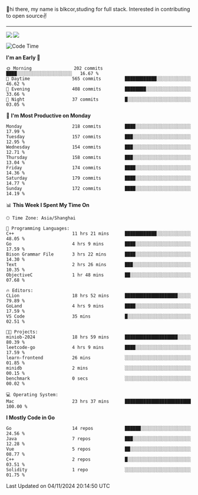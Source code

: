 👋hi there, my name is blkcor,studing for full stack.
Interested in contributing to open source✌️

<hr/>

![](https://github-readme-stats.vercel.app/api?username=blkcor)
<a href="https://github.com/blkcor/github-readme-stats">
    <img align="left" src="https://github-readme-stats.vercel.app/api/top-langs/?username=blkcor&hide=jupyter%20notebook,shaderlab,tex,c%23&langs_count=9" />
</a>


<!--START_SECTION:waka-->
![Code Time](http://img.shields.io/badge/Code%20Time-1%2C412%20hrs%205%20mins-blue)

**I'm an Early 🐤** 

```text
🌞 Morning                202 commits         ████░░░░░░░░░░░░░░░░░░░░░   16.67 % 
🌆 Daytime                565 commits         ████████████░░░░░░░░░░░░░   46.62 % 
🌃 Evening                408 commits         ████████░░░░░░░░░░░░░░░░░   33.66 % 
🌙 Night                  37 commits          █░░░░░░░░░░░░░░░░░░░░░░░░   03.05 % 
```
📅 **I'm Most Productive on Monday** 

```text
Monday                   218 commits         ████░░░░░░░░░░░░░░░░░░░░░   17.99 % 
Tuesday                  157 commits         ███░░░░░░░░░░░░░░░░░░░░░░   12.95 % 
Wednesday                154 commits         ███░░░░░░░░░░░░░░░░░░░░░░   12.71 % 
Thursday                 158 commits         ███░░░░░░░░░░░░░░░░░░░░░░   13.04 % 
Friday                   174 commits         ████░░░░░░░░░░░░░░░░░░░░░   14.36 % 
Saturday                 179 commits         ████░░░░░░░░░░░░░░░░░░░░░   14.77 % 
Sunday                   172 commits         ████░░░░░░░░░░░░░░░░░░░░░   14.19 % 
```


📊 **This Week I Spent My Time On** 

```text
🕑︎ Time Zone: Asia/Shanghai

💬 Programming Languages: 
C++                      11 hrs 21 mins      ████████████░░░░░░░░░░░░░   48.05 % 
Go                       4 hrs 9 mins        ████░░░░░░░░░░░░░░░░░░░░░   17.59 % 
Bison Grammar File       3 hrs 22 mins       ████░░░░░░░░░░░░░░░░░░░░░   14.30 % 
Text                     2 hrs 26 mins       ███░░░░░░░░░░░░░░░░░░░░░░   10.35 % 
ObjectiveC               1 hr 48 mins        ██░░░░░░░░░░░░░░░░░░░░░░░   07.68 % 

🔥 Editors: 
CLion                    18 hrs 52 mins      ████████████████████░░░░░   79.89 % 
GoLand                   4 hrs 9 mins        ████░░░░░░░░░░░░░░░░░░░░░   17.59 % 
VS Code                  35 mins             █░░░░░░░░░░░░░░░░░░░░░░░░   02.51 % 

🐱‍💻 Projects: 
miniob-2024              18 hrs 59 mins      ████████████████████░░░░░   80.39 % 
leetcode-go              4 hrs 9 mins        ████░░░░░░░░░░░░░░░░░░░░░   17.59 % 
learn-frontend           26 mins             ░░░░░░░░░░░░░░░░░░░░░░░░░   01.85 % 
minidb                   2 mins              ░░░░░░░░░░░░░░░░░░░░░░░░░   00.15 % 
benchmark                0 secs              ░░░░░░░░░░░░░░░░░░░░░░░░░   00.02 % 

💻 Operating System: 
Mac                      23 hrs 37 mins      █████████████████████████   100.00 % 
```

**I Mostly Code in Go** 

```text
Go                       14 repos            ██████░░░░░░░░░░░░░░░░░░░   24.56 % 
Java                     7 repos             ███░░░░░░░░░░░░░░░░░░░░░░   12.28 % 
Vue                      5 repos             ██░░░░░░░░░░░░░░░░░░░░░░░   08.77 % 
C++                      2 repos             █░░░░░░░░░░░░░░░░░░░░░░░░   03.51 % 
Solidity                 1 repo              ░░░░░░░░░░░░░░░░░░░░░░░░░   01.75 % 
```




 Last Updated on 04/11/2024 20:14:50 UTC
<!--END_SECTION:waka-->


